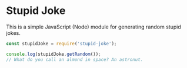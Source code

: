 # Stupid Joke

This is a simple JavaScript (Node) module for generating random stupid jokes.

```js
const stupidJoke = require('stupid-joke');

console.log(stupidJoke.getRandom());
// What do you call an almond in space? An astronut.
```
